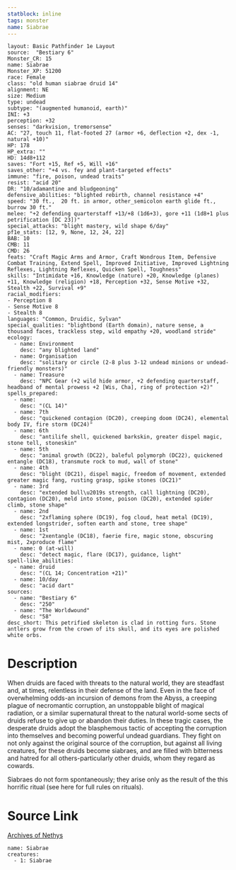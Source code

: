 ```yaml
---
statblock: inline
tags: monster
name: Siabrae
---
```

```statblock
layout: Basic Pathfinder 1e Layout
source:  "Bestiary 6"
Monster_CR: 15
name: Siabrae
Monster_XP: 51200
race: Female
class: "old human siabrae druid 14"
alignment: NE
size: Medium
type: undead
subtype: "(augmented humanoid, earth)"
INI: +3
perception: +32
senses: "darkvision, tremorsense"
AC: "27, touch 11, flat-footed 27 (armor +6, deflection +2, dex -1, natural +10)"
HP: 178
HP_extra: ""
HD: 14d8+112
saves: "Fort +15, Ref +5, Will +16"
saves_other: "+4 vs. fey and plant-targeted effects"
immune: "fire, poison, undead traits"
resist: "acid 20"
DR: "10/adamantine and bludgeoning"
defensive_abilities: "blighted rebirth, channel resistance +4"
speed: "30 ft.,  20 ft. in armor, other_semicolon earth glide ft., burrow 30 ft."
melee: "+2 defending quarterstaff +13/+8 (1d6+3), gore +11 (1d8+1 plus petrification [DC 23])"
special_attacks: "blight mastery, wild shape 6/day"
pf1e_stats: [12, 9, None, 12, 24, 22]
BAB: 10
CMB: 11
CMD: 26
feats: "Craft Magic Arms and Armor, Craft Wondrous Item, Defensive Combat Training, Extend Spell, Improved Initiative, Improved Lightning Reflexes, Lightning Reflexes, Quicken Spell, Toughness"
skills: "Intimidate +16, Knowledge (nature) +20, Knowledge (planes) +11, Knowledge (religion) +18, Perception +32, Sense Motive +32, Stealth +22, Survival +9"
racial_modifiers:
- Perception 8
- Sense Motive 8
- Stealth 8
languages: "Common, Druidic, Sylvan"
special_qualities: "blightbond (Earth domain), nature sense, a thousand faces, trackless step, wild empathy +20, woodland stride"
ecology:
  - name: Environment
    desc: "any blighted land"
  - name: Organisation
    desc: "solitary or circle (2-8 plus 3-12 undead minions or undead-friendly monsters)"
  - name: Treasure
    desc: "NPC Gear (+2 wild hide armor, +2 defending quarterstaff, headband of mental prowess +2 [Wis, Cha], ring of protection +2)"
spells_prepared:
  - name:
    desc: "(CL 14)"
  - name: 7th
    desc: "quickened contagion (DC20), creeping doom (DC24), elemental body IV, fire storm (DC24)"
  - name: 6th
    desc: "antilife shell, quickened barkskin, greater dispel magic, stone tell, stoneskin"
  - name: 5th
    desc: "animal growth (DC22), baleful polymorph (DC22), quickened entangle (DC18), transmute rock to mud, wall of stone"
  - name: 4th
    desc: "blight (DC21), dispel magic, freedom of movement, extended greater magic fang, rusting grasp, spike stones (DC21)"
  - name: 3rd
    desc: "extended bull\u2019s strength, call lightning (DC20), contagion (DC20), meld into stone, poison (DC20), extended spider climb, stone shape"
  - name: 2nd
    desc: "2xflaming sphere (DC19), fog cloud, heat metal (DC19), extended longstrider, soften earth and stone, tree shape"
  - name: 1st
    desc: "2xentangle (DC18), faerie fire, magic stone, obscuring mist, 2xproduce flame"
  - name: 0 (at-will)
    desc: "detect magic, flare (DC17), guidance, light"
spell-like_abilities:
  - name: druid
    desc: "(CL 14; Concentration +21)"
  - name: 10/day
    desc: "acid dart"
sources:
  - name: "Bestiary 6"
    desc: "250"
  - name: "The Worldwound"
    desc: "58"
desc_short: This petrified skeleton is clad in rotting furs. Stone antlers grow from the crown of its skull, and its eyes are polished white orbs.
```
# Description
When druids are faced with threats to the natural world, they are steadfast and, at times, relentless in their defense of the land. Even in the face of overwhelming odds-an incursion of demons from the Abyss, a creeping plague of necromantic corruption, an unstoppable blight of magical radiation, or a similar supernatural threat to the natural world-some sects of druids refuse to give up or abandon their duties. In these tragic cases, the desperate druids adopt the blasphemous tactic of accepting the corruption into themselves and becoming powerful undead guardians. They fight on not only against the original source of the corruption, but against all living creatures, for these druids become siabraes, and are filled with bitterness and hatred for all others-particularly other druids, whom they regard as cowards. 

Siabraes do not form spontaneously; they arise only as the result of the this horrific ritual (see here for full rules on rituals).
# Source Link
[Archives of Nethys](https://aonprd.com/MonsterDisplay.aspx?ItemName=Siabrae)
```encounter-table
name: Siabrae
creatures:
  - 1: Siabrae
```
